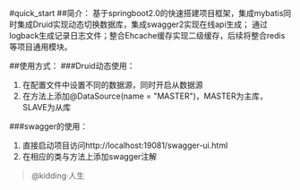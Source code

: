 #quick_start
##简介：
基于springboot2.0的快速搭建项目框架，集成mybatis同时集成Druid实现动态切换数据库，集成swagger2实现在线api生成；
通过logback生成记录日志文件；整合Ehcache缓存实现二级缓存，后续将整合redis等项目通用模块。

##使用方式：
  ###Druid动态使用：
  1. 在配置文件中设置不同的数据源，同时开启从数据源
  2. 在方法上添加@DataSource(name = "MASTER")，MASTER为主库，SLAVE为从库
  
  ###swagger的使用：
  1. 直接启动项目访问http://localhost:19081/swagger-ui.html
  2. 在相应的类与方法上添加swagger注解
  
  
  
  
  
  
  
  > @kidding·人生 
  

